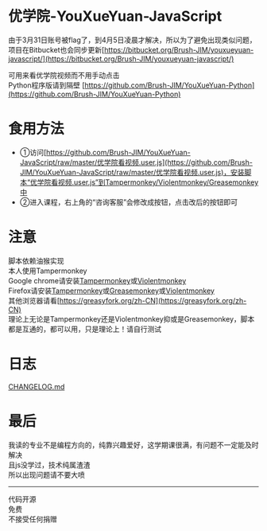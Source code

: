 # 优学院-YouXueYuan-JavaScript
由于3月31日账号被flag了，到4月5日凌晨才解决，所以为了避免出现类似问题，项目在Bitbucket也会同步更新[https://bitbucket.org/Brush-JIM/youxueyuan-javascript/](https://bitbucket.org/Brush-JIM/youxueyuan-javascript/)  
  
可用来看优学院视频而不用手动点击  
Python程序版请到隔壁 [https://github.com/Brush-JIM/YouXueYuan-Python](https://github.com/Brush-JIM/YouXueYuan-Python)  
# 食用方法  
* ①访问[https://github.com/Brush-JIM/YouXueYuan-JavaScript/raw/master/优学院看视频.user.js](https://github.com/Brush-JIM/YouXueYuan-JavaScript/raw/master/优学院看视频.user.js)，安装脚本“优学院看视频.user.js”到Tampermonkey/Violentmonkey/Greasemonkey中  
* ②进入课程，右上角的“咨询客服”会修改成按钮，点击改后的按钮即可  

# 注意
脚本依赖油猴实现  
本人使用Tampermonkey  
Google chrome请安装[Tampermonkey](https://tampermonkey.net/)或[Violentmonkey](https://violentmonkey.github.io/)  
Firefox请安装[Tampermonkey](https://addons.mozilla.org/en-US/firefox/addon/tampermonkey/)或[Greasemonkey](https://addons.mozilla.org/en-US/firefox/addon/greasemonkey/)或[Violentmonkey](https://addons.mozilla.org/zh-CN/firefox/addon/violentmonkey/)  
其他浏览器请看[https://greasyfork.org/zh-CN](https://greasyfork.org/zh-CN)  
理论上无论是Tampermonkey还是Violentmonkey抑或是Greasemonkey，脚本都是互通的，都可以用，只是理论上！请自行测试  

# 日志
[CHANGELOG.md](https://github.com/Brush-JIM/YouXueYuan-JavaScript/blob/master/CHANGELOG.md)
  
# 最后  
我读的专业不是编程方向的，纯靠兴趣爱好，这学期课很满，有问题不一定能及时解决  
且js没学过，技术纯属渣渣  
所以出现问题请不要大喷  
  
---
代码开源  
免费  
不接受任何捐赠  
